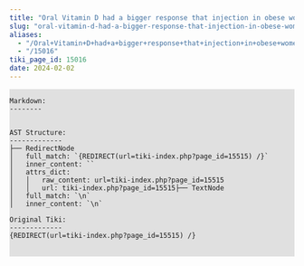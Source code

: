 ```yaml
---
title: "Oral Vitamin D had a bigger response that injection in obese women"
slug: "oral-vitamin-d-had-a-bigger-response-that-injection-in-obese-women"
aliases:
  - "/Oral+Vitamin+D+had+a+bigger+response+that+injection+in+obese+women+-+Jan+2024"
  - "/15016"
tiki_page_id: 15016
date: 2024-02-02
---
```





<pre style="background-color: #e0e0e0; white-space: pre-wrap;">
<code class="language-text">
Markdown:
--------


AST Structure:
-------------
├── RedirectNode
│   full_match: `{REDIRECT(url=tiki-index.php?page_id=15515) /}`
│   inner_content: ``
│   attrs_dict:
│   │   raw_content: url=tiki-index.php?page_id=15515
│   │   url: tiki-index.php?page_id=15515├── TextNode
│   full_match: `\n`
│   inner_content: `\n`

Original Tiki:
-------------
{REDIRECT(url=tiki-index.php?page_id=15515) /}

</code>
</pre>
